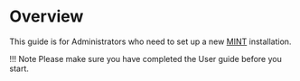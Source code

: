 # Overview

This guide is for Administrators who need to set up a new [MINT](https://mint.isi.edu) installation.

!!! Note
    Please make sure you have completed the User guide  before you start.

